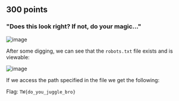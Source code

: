 ## 300 points
### "Does this look right? If not, do your magic..."

![image](static/7.png)

After some digging, we can see that the `robots.txt` file exists and is viewable:

![image](static/8.png)

If we access the path specified in the file we get the following:

Flag: `TW{do_you_juggle_bro}`